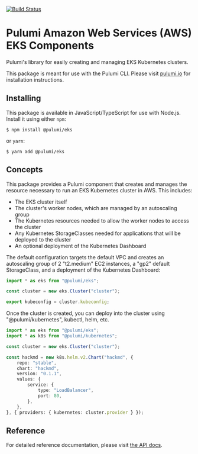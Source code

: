 [![Build Status](https://travis-ci.com/pulumi/eks.svg?token=eHg7Zp5zdDDJfTjY8ejq&branch=master)](https://travis-ci.com/pulumi/eks)

# Pulumi Amazon Web Services (AWS) EKS Components

Pulumi's library for easily creating and managing EKS Kubernetes clusters.

This package is meant for use with the Pulumi CLI.  Please visit [pulumi.io](https://pulumi.io) for
installation instructions.

## Installing

This package is available in JavaScript/TypeScript for use with Node.js.  Install it using either `npm`:

    $ npm install @pulumi/eks

or `yarn`:

    $ yarn add @pulumi/eks

## Concepts

This package provides a Pulumi component that creates and manages the resource necessary to run an EKS Kubernetes
cluster in AWS. This includes:
- The EKS cluster itself
- The cluster's worker nodes, which are managed by an autoscaling group
- The Kubernetes resources needed to allow the worker nodes to access the cluster
- Any Kubernetes StorageClasses needed for applications that will be deployed to the cluster
- An optional deployment of the Kubernetes Dashboard

The default configuration targets the default VPC and creates an autoscaling group of 2 "t2.medium" EC2 instances, a
"gp2" default StorageClass, and a deployment of the Kubernetes Dashboard:

```typescript
import * as eks from "@pulumi/eks";

const cluster = new eks.Cluster("cluster");

export kubeconfig = cluster.kubeconfig;
```

Once the cluster is created, you can deploy into the cluster using "@pulumi/kubernetes", kubectl, helm, etc.

```typescript
import * as eks from "@pulumi/eks";
import * as k8s from "@pulumi/kubernetes";

const cluster = new eks.Cluster("cluster");

const hackmd = new k8s.helm.v2.Chart("hackmd", {
    repo: "stable",
    chart: "hackmd",
    version: "0.1.1",
    values: {
        service: {
            type: "LoadBalancer",
            port: 80,
        },
    },
}, { providers: { kubernetes: cluster.provider } });
```

## Reference

For detailed reference documentation, please visit [the API docs](https://pulumi.io/reference/pkg/nodejs/@pulumi/eks/index.html).
